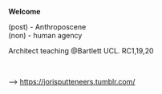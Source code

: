 **Welcome**

(post) - Anthroposcene  
(non)  - human agency

Architect teaching @Bartlett UCL. 
RC1,19,20

<br>

--> https://jorisputteneers.tumblr.com/
